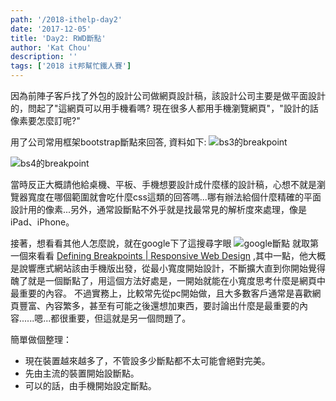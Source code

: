 ```yaml
---
path: '/2018-ithelp-day2'
date: '2017-12-05'
title: 'Day2: RWD斷點'
author: 'Kat Chou'
description: ''
tags: ['2018 it邦幫忙鐵人賽']
---
```


因為前陣子客戶找了外包的設計公司做網頁設計稿，該設計公司主要是做平面設計的，問起了"這網頁可以用手機看嗎? 現在很多人都用手機瀏覽網頁"，"設計的話像素要怎麼訂呢?" 

用了公司常用框架bootstrap斷點來回答, 資料如下:
![bs3的breakpoint](https://upload-images.jianshu.io/upload_images/4119783-c9afa47e94a893ff.JPG?imageMogr2/auto-orient/strip%7CimageView2/2/w/1240)

![bs4的breakpoint](https://upload-images.jianshu.io/upload_images/4119783-7879d98040e705b6.JPG?imageMogr2/auto-orient/strip%7CimageView2/2/w/1240)

當時反正大概請他給桌機、平板、手機想要設計成什麼樣的設計稿，心想不就是瀏覽器寬度在哪個範圍就會吃什麼css這類的回答嗎...哪有辦法給個什麼精確的平面設計用的像素...另外，通常設斷點不外乎就是找最常見的解析度來處理，像是iPad、iPhone。

接著，想看看其他人怎麼說，就在google下了這搜尋字眼
![google斷點](https://upload-images.jianshu.io/upload_images/4119783-d693db955a659ec7.png?imageMogr2/auto-orient/strip%7CimageView2/2/w/1240)
就取第一個來看看 [Defining Breakpoints | Responsive Web Design](https://responsivedesign.is/strategy/page-layout/defining-breakpoints/) ,其中一點，他大概是說響應式網站該由手機版出發，從最小寬度開始設計，不斷擴大直到你開始覺得醜了就是一個斷點了，用這個方法好處是，一開始就能在小寬度思考什麼是網頁中最重要的內容。
不過實務上，比較常先從pc開始做，且大多數客戶通常是喜歡網頁豐富、內容繁多，甚至有可能之後還想加東西，要討論出什麼是最重要的內容......嗯...都很重要，但這就是另一個問題了。

簡單做個整理：
* 現在裝置越來越多了，不管設多少斷點都不太可能會絕對完美。
* 先由主流的裝置開始設斷點。
* 可以的話，由手機開始設定斷點。




